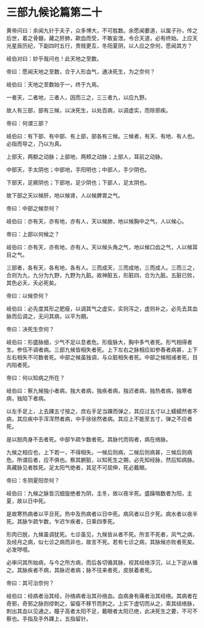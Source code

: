 # 三部九候论篇第二十



黄帝问曰：余闻九针于夫子，众多博大，不可胜数。余愿闻要道，以属子孙，传之后世，着之骨髓，藏之肝肺，歃血而受，不敢妄泄。令合天道，必有终始。上应天光星辰历纪，下副四时五行，贵贱更互，冬阳夏阴，以人应之奈何，愿闻其方？


岐伯对曰：妙乎哉问也！此天地之至数。


帝曰：愿闻天地之至数，合于人形血气，通决死生，为之奈何？


岐伯曰：天地之至数始于一，终于九焉。


一者天，二者地，三者人，因而三之，三三者九，以应九野。


故人有三部，部有三候，以决死生，以处百病，以调虚实，而除邪疾。


帝曰：何谓三部？


岐伯曰：有下部、有中部、有上部，部各有三候。三候者，有天、有地、有人也。必指而导之，乃以为真。


上部天，两额之动脉；上部地，两颊之动脉；上部人，耳前之动脉。


中部天，手太阴也；中部地，手阳明也；中部人，手少阴也。


下部天，足厥阴也；下部地，足少阴也；下部人，足太阴也。


故下部之天以候肝，地以候肾，人以候脾胃之气。


帝曰：中部之候奈何？


岐伯曰：亦有天，亦有地，亦有人，天以候肺，地以候胸中之气，人以候心。


帝曰：上部以何候之？


岐伯曰：亦有天，亦有地，亦有人。天以候头角之气，地以候口齿之气，人以候耳目之气。


三部者，各有天，各有地，各有人。三而成天，三而成地，三而成人。三而三之，合则为九，九分为九野，九野为九脏。故神脏五，形脏四，合为九脏。五脏已败，其色必夭，夭必死矣。


帝曰：以候奈何？


岐伯曰：必先度其形之肥瘦，以调其气之虚实，实则泻之，虚则补之。必先去其血脉而后调之，无问其病，以平为期。


帝曰：决死生奈何？


岐伯曰：形盛脉细，少气不足以息者危。形瘦脉大，胸中多气者死。形气相得者生。参伍不调者病。三部九候皆相失者死。上下左右之脉相应如参舂者病甚，上下左右相失不可数者死。中部之候虽独调，与众脏相失者死。中部之候相减者死，目内陷者死。


帝曰：何以知病之所在？


岐伯曰：察九候独小者病，独大者病，独疾者病，独迟者病，独热者病，独寒者病，独陷下者病。


以左手足上，上去踝五寸按之，庶右手足当踝而弹之，其应过五寸以上蠕蠕然者不病，其应疾中手浑浑然者病，中手徐徐然者病。其应上不能至五寸，弹之不应者死。


是以脱肉身不去者死。中部乍疏乍数者死。其脉代而钩者，病在络脉。


九候之相应也，上下若一，不得相失。一候后则病，二候后则病甚，三候后则病危。所谓后者，应不俱也。察其腑脏，以知死生之期，必先知经脉，然后知病脉。真藏脉见者胜死。足太阳气绝者，其足不可屈伸，死必戴眼。


帝曰：冬阴夏阳奈何？


岐伯曰：九候之脉皆沉细旋绝者为阴，主冬，故以夜半死。盛躁喘数者为阳，主夏，故以日中死。


是故寒热病者以平旦死。热中及热病者以日中死。病风者以日夕死。病水者以夜半死。其脉乍疏乍数，乍迟乍疾者，日乘四季死。


形肉已脱，九候虽调犹死。七诊虽见，九候皆从者不死。所言不死者，风气之病，及经月之病，似七诊之病而非也，故言不死。若有七诊之病，其脉候亦败者死矣。必发哕噫。


必审问其所始病，与今之所方病，而后各切循其脉，视其经络浮沉，以上下逆从循之。其脉疾者不病，其脉迟者病；脉不往来者死，皮肤着者死。


帝曰：其可治奈何？


岐伯曰：经病者治其经，孙络病者治其孙络血。血病身有痛者治其经络。其病者在奇邪，奇邪之脉则缪刺之，留瘦不移节而刺之。上实下虚切而从之，索其结络脉，刺出其血以见通之。瞳子高者太阳不足，戴眼者太阳已绝，此决死生之要，不可不察也。手指及手外踝上，五指留针。